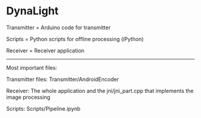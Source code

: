# DynaLight

Transmitter = Arduino code for transmitter

Scripts = Python scripts for offline processing (iPython)

Receiver = Receiver application

---------------------------------------------------------------


Most important files:

Transmitter files: Transmitter/AndroidEncoder

Receiver: The whole application and the jni/jni_part.cpp that implements the image processing

Scripts: Scripts/Pipeline.ipynb

